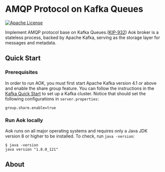 # AMQP Protocol on Kafka Queues
[![Apache License](https://img.shields.io/badge/License-Apache_2.0-blue.svg)](LICENSE)

Implement AMQP protocol base on Kafka Queues.([KIP-932](https://cwiki.apache.org/confluence/display/KAFKA/KIP-932%3A+Queues+for+Kafka))
Aok broker is a stateless process, backed by Apache Kafka, serving as the storage layer for messages and metadata.

## Quick Start
### Prerequisites
In order to run AOK, you must first start Apache Kafka version 4.1 or above and enable the share group feature.
You can follow the instructions in the [Kafka Quick Start](https://kafka.apache.org/quickstart) to set up a Kafka cluster.
Notice that should set the following configurations in `server.properties`:
```
group.share.enable=true
```

### Run Aok locally
Aok runs on all major operating systems and requires only a Java JDK version 8 or higher to be installed.
To check, run `java -version`:
```shell
$ java -version
java version "1.8.0_121"
```

## About